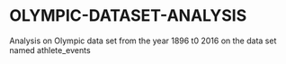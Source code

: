# OLYMPIC-DATASET-ANALYSIS
Analysis on Olympic data set from the year 1896 t0 2016 on the data set named athlete_events
